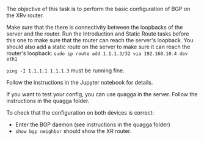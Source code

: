 The objective of this task is to perform the basic configuration of BGP on the XRv router.

Make sure that the there is connectivity between the loopbacks of the server and the router. Run the Introduction and Static Route tasks before this one to make sure that the router can reach the server's loopback. You should also add a static route on the server to make sure it can reach the router's loopback:
`sudo ip route add 1.1.1.3/32 via 192.168.10.4 dev eth1`

`ping -I 1.1.1.1 1.1.1.3` must be running fine.

Follow the instructions in the Jupyter notebook for details.

If you want to test your config, you can use quagga in the server. Follow the instructions in the quagga folder.

To check that the configuration on both devices  is correct:

* Enter the BGP daemon (see instructions in the quagga folder)
* `show bgp neighbor` should show the XR router.
